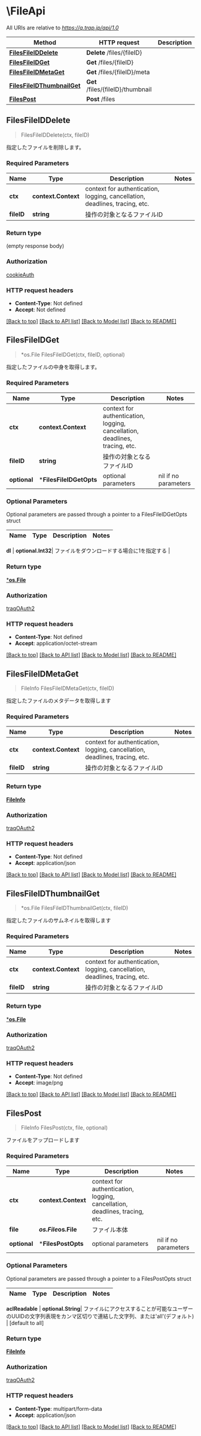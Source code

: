 # \FileApi

All URIs are relative to *https://q.trap.jp/api/1.0*

Method | HTTP request | Description
------------- | ------------- | -------------
[**FilesFileIDDelete**](FileApi.md#FilesFileIDDelete) | **Delete** /files/{fileID} | 
[**FilesFileIDGet**](FileApi.md#FilesFileIDGet) | **Get** /files/{fileID} | 
[**FilesFileIDMetaGet**](FileApi.md#FilesFileIDMetaGet) | **Get** /files/{fileID}/meta | 
[**FilesFileIDThumbnailGet**](FileApi.md#FilesFileIDThumbnailGet) | **Get** /files/{fileID}/thumbnail | 
[**FilesPost**](FileApi.md#FilesPost) | **Post** /files | 



## FilesFileIDDelete

> FilesFileIDDelete(ctx, fileID)


指定したファイルを削除します。

### Required Parameters


Name | Type | Description  | Notes
------------- | ------------- | ------------- | -------------
**ctx** | **context.Context** | context for authentication, logging, cancellation, deadlines, tracing, etc.
**fileID** | **string**| 操作の対象となるファイルID | 

### Return type

 (empty response body)

### Authorization

[cookieAuth](../README.md#cookieAuth)

### HTTP request headers

- **Content-Type**: Not defined
- **Accept**: Not defined

[[Back to top]](#) [[Back to API list]](../README.md#documentation-for-api-endpoints)
[[Back to Model list]](../README.md#documentation-for-models)
[[Back to README]](../README.md)


## FilesFileIDGet

> *os.File FilesFileIDGet(ctx, fileID, optional)


指定したファイルの中身を取得します。

### Required Parameters


Name | Type | Description  | Notes
------------- | ------------- | ------------- | -------------
**ctx** | **context.Context** | context for authentication, logging, cancellation, deadlines, tracing, etc.
**fileID** | **string**| 操作の対象となるファイルID | 
 **optional** | ***FilesFileIDGetOpts** | optional parameters | nil if no parameters

### Optional Parameters

Optional parameters are passed through a pointer to a FilesFileIDGetOpts struct


Name | Type | Description  | Notes
------------- | ------------- | ------------- | -------------

 **dl** | **optional.Int32**| ファイルをダウンロードする場合に1を指定する | 

### Return type

[***os.File**](*os.File.md)

### Authorization

[traqOAuth2](../README.md#traqOAuth2)

### HTTP request headers

- **Content-Type**: Not defined
- **Accept**: application/octet-stream

[[Back to top]](#) [[Back to API list]](../README.md#documentation-for-api-endpoints)
[[Back to Model list]](../README.md#documentation-for-models)
[[Back to README]](../README.md)


## FilesFileIDMetaGet

> FileInfo FilesFileIDMetaGet(ctx, fileID)


指定したファイルのメタデータを取得します

### Required Parameters


Name | Type | Description  | Notes
------------- | ------------- | ------------- | -------------
**ctx** | **context.Context** | context for authentication, logging, cancellation, deadlines, tracing, etc.
**fileID** | **string**| 操作の対象となるファイルID | 

### Return type

[**FileInfo**](FileInfo.md)

### Authorization

[traqOAuth2](../README.md#traqOAuth2)

### HTTP request headers

- **Content-Type**: Not defined
- **Accept**: application/json

[[Back to top]](#) [[Back to API list]](../README.md#documentation-for-api-endpoints)
[[Back to Model list]](../README.md#documentation-for-models)
[[Back to README]](../README.md)


## FilesFileIDThumbnailGet

> *os.File FilesFileIDThumbnailGet(ctx, fileID)


指定したファイルのサムネイルを取得します

### Required Parameters


Name | Type | Description  | Notes
------------- | ------------- | ------------- | -------------
**ctx** | **context.Context** | context for authentication, logging, cancellation, deadlines, tracing, etc.
**fileID** | **string**| 操作の対象となるファイルID | 

### Return type

[***os.File**](*os.File.md)

### Authorization

[traqOAuth2](../README.md#traqOAuth2)

### HTTP request headers

- **Content-Type**: Not defined
- **Accept**: image/png

[[Back to top]](#) [[Back to API list]](../README.md#documentation-for-api-endpoints)
[[Back to Model list]](../README.md#documentation-for-models)
[[Back to README]](../README.md)


## FilesPost

> FileInfo FilesPost(ctx, file, optional)


ファイルをアップロードします

### Required Parameters


Name | Type | Description  | Notes
------------- | ------------- | ------------- | -------------
**ctx** | **context.Context** | context for authentication, logging, cancellation, deadlines, tracing, etc.
**file** | ***os.File*****os.File**| ファイル本体 | 
 **optional** | ***FilesPostOpts** | optional parameters | nil if no parameters

### Optional Parameters

Optional parameters are passed through a pointer to a FilesPostOpts struct


Name | Type | Description  | Notes
------------- | ------------- | ------------- | -------------

 **aclReadable** | **optional.String**| ファイルにアクセスすることが可能なユーザーのUUIDの文字列表現をカンマ区切りで連結した文字列、または&#39;all&#39;(デフォルト) | [default to all]

### Return type

[**FileInfo**](FileInfo.md)

### Authorization

[traqOAuth2](../README.md#traqOAuth2)

### HTTP request headers

- **Content-Type**: multipart/form-data
- **Accept**: application/json

[[Back to top]](#) [[Back to API list]](../README.md#documentation-for-api-endpoints)
[[Back to Model list]](../README.md#documentation-for-models)
[[Back to README]](../README.md)

